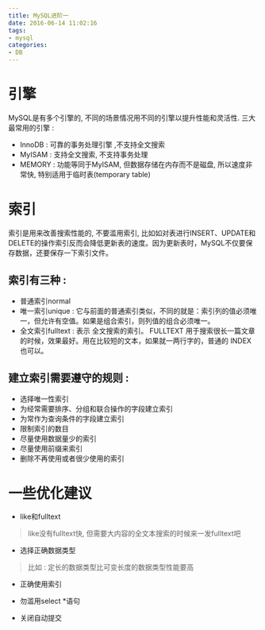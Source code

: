 ```yaml
---
title: MySQL进阶一
date: 2016-06-14 11:02:16
tags:
- mysql
categories:
- DB
---
```


# 引擎

MySQL是有多个引擎的, 不同的场景情况用不同的引擎以提升性能和灵活性.
三大最常用的引擎 : 

- InnoDB : 可靠的事务处理引擎 ,不支持全文搜索
- MyISAM : 支持全文搜索, 不支持事务处理
- MEMORY :  功能等同于MyISAM, 但数据存储在内存而不是磁盘, 所以速度非常快, 特别适用于临时表(temporary table)

# 索引

索引是用来改善搜索性能的, 不要滥用索引, 比如如对表进行INSERT、UPDATE和DELETE的操作索引反而会降低更新表的速度。因为更新表时，MySQL不仅要保存数据，还要保存一下索引文件。

<!-- more -->

## 索引有三种 : 

 - 普通索引normal
 - 唯一索引unique : 它与前面的普通索引类似，不同的就是：索引列的值必须唯一，但允许有空值。如果是组合索引，则列值的组合必须唯一。
 - 全文索引fulltext : 表示 全文搜索的索引。 FULLTEXT 用于搜索很长一篇文章的时候，效果最好。用在比较短的文本，如果就一两行字的，普通的 INDEX 也可以。

## 建立索引需要遵守的规则 : 

- 选择唯一性索引
- 为经常需要排序、分组和联合操作的字段建立索引
- 为常作为查询条件的字段建立索引
- 限制索引的数目
- 尽量使用数据量少的索引
- 尽量使用前缀来索引
- 删除不再使用或者很少使用的索引

# 一些优化建议

- like和fulltext
> like没有fulltext快, 但需要大内容的全文本搜索的时候来一发fulltext吧

- 选择正确数据类型
> 比如 : 定长的数据类型比可变长度的数据类型性能要高

- 正确使用索引

- 勿滥用select *语句

- 关闭自动提交

